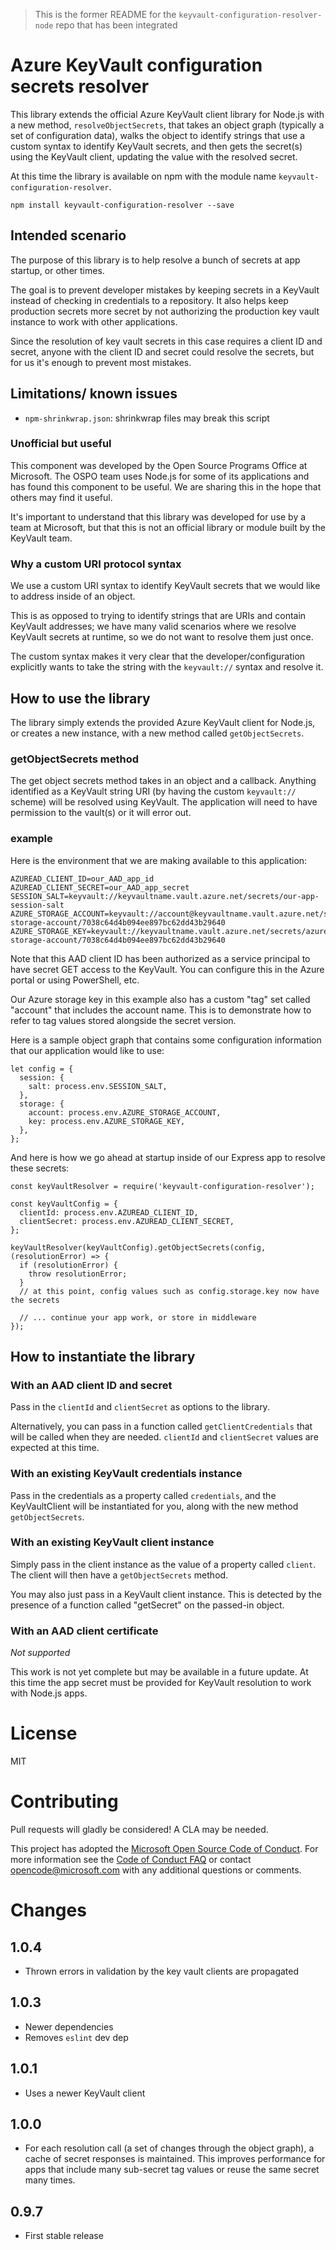 > This is the former README for the `keyvault-configuration-resolver-node` repo that has been integrated

# Azure KeyVault configuration secrets resolver

This library extends the official Azure KeyVault client library for Node.js with a new
method, `resolveObjectSecrets`, that takes an object graph (typically a set of configuration
data), walks the object to identify strings that use a custom syntax to identify KeyVault
secrets, and then gets the secret(s) using the KeyVault client, updating the value with the
resolved secret.

At this time the library is available on npm with the module name `keyvault-configuration-resolver`.

```
npm install keyvault-configuration-resolver --save
```

## Intended scenario

The purpose of this library is to help resolve a bunch of secrets at app startup, or other
times.

The goal is to prevent developer mistakes by keeping secrets in a KeyVault instead of checking in
credentials to a repository. It also helps keep production secrets more secret by not authorizing
the production key vault instance to work with other applications.

Since the resolution of key vault secrets in this case requires a client ID and secret, anyone
with the client ID and secret could resolve the secrets, but for us it's enough to prevent most
mistakes.

## Limitations/ known issues

- `npm-shrinkwrap.json`: shrinkwrap files may break this script

### Unofficial but useful

This component was developed by the Open Source Programs Office at Microsoft. The OSPO team
uses Node.js for some of its applications and has found this component to be useful. We are
sharing this in the hope that others may find it useful.

It's important to understand that this library was developed for use by a team at Microsoft, but
that this is not an official library or module built by the KeyVault team.

### Why a custom URI protocol syntax

We use a custom URI syntax to identify KeyVault secrets that we would like to address inside of
an object.

This is as opposed to trying to identify strings that are URIs and contain KeyVault addresses; we
have many valid scenarios where we resolve KeyVault secrets at runtime, so we do not want to
resolve them just once.

The custom syntax makes it very clear that the developer/configuration explicitly wants to take
the string with the `keyvault://` syntax and resolve it.

## How to use the library

The library simply extends the provided Azure KeyVault client for Node.js, or creates a new
instance, with a new method called `getObjectSecrets`.

### getObjectSecrets method

The get object secrets method takes in an object and a callback. Anything identified as a
KeyVault string URI (by having the custom `keyvault://` scheme) will
be resolved using KeyVault. The application will need to have permission to the vault(s)
or it will error out.

### example

Here is the environment that we are making available to this application:

```
AZUREAD_CLIENT_ID=our_AAD_app_id
AZUREAD_CLIENT_SECRET=our_AAD_app_secret
SESSION_SALT=keyvault://keyvaultname.vault.azure.net/secrets/our-app-session-salt
AZURE_STORAGE_ACCOUNT=keyvault://account@keyvaultname.vault.azure.net/secrets/azure-storage-account/7038c64d4b094ee897bc62dd43b29640
AZURE_STORAGE_KEY=keyvault://keyvaultname.vault.azure.net/secrets/azure-storage-account/7038c64d4b094ee897bc62dd43b29640
```

Note that this AAD client ID has been authorized as a service principal to have secret GET
access to the KeyVault. You can configure this in the Azure portal or using PowerShell, etc.

Our Azure storage key in this example also has a custom "tag" set called "account" that
includes the account name. This is to demonstrate how to refer to tag values stored
alongside the secret version.

Here is a sample object graph that contains some configuration information that our
application would like to use:

```
let config = {
  session: {
    salt: process.env.SESSION_SALT,
  },
  storage: {
    account: process.env.AZURE_STORAGE_ACCOUNT,
    key: process.env.AZURE_STORAGE_KEY,
  },
};
```

And here is how we go ahead at startup inside of our Express app to resolve these secrets:

```
const keyVaultResolver = require('keyvault-configuration-resolver');

const keyVaultConfig = {
  clientId: process.env.AZUREAD_CLIENT_ID,
  clientSecret: process.env.AZUREAD_CLIENT_SECRET,
};

keyVaultResolver(keyVaultConfig).getObjectSecrets(config, (resolutionError) => {
  if (resolutionError) {
    throw resolutionError;
  }
  // at this point, config values such as config.storage.key now have the secrets

  // ... continue your app work, or store in middleware
});
```

## How to instantiate the library

### With an AAD client ID and secret

Pass in the `clientId` and `clientSecret` as options to the library.

Alternatively, you can pass in a function called `getClientCredentials` that will be called when they are needed. `clientId` and `clientSecret` values are expected at this time.

### With an existing KeyVault credentials instance

Pass in the credentials as a property called `credentials`, and the KeyVaultClient will be
instantiated for you, along with the new method `getObjectSecrets`.

### With an existing KeyVault client instance

Simply pass in the client instance as the value of a property called `client`. The client
will then have a `getObjectSecrets` method.

You may also just pass in a KeyVault client instance. This is detected by the presence of
a function called "getSecret" on the passed-in object.

### With an AAD client certificate

_Not supported_

This work is not yet complete but may be available in a future update. At this time the app
secret must be provided for KeyVault resolution to work with Node.js apps.

# License

MIT

# Contributing

Pull requests will gladly be considered! A CLA may be needed.

This project has adopted the [Microsoft Open Source Code of
Conduct](https://opensource.microsoft.com/codeofconduct/).
For more information see the [Code of Conduct
FAQ](https://opensource.microsoft.com/codeofconduct/faq/) or
contact [opencode@microsoft.com](mailto:opencode@microsoft.com)
with any additional questions or comments.

# Changes

## 1.0.4

- Thrown errors in validation by the key vault clients are propagated

## 1.0.3

- Newer dependencies
- Removes `eslint` dev dep

## 1.0.1

- Uses a newer KeyVault client

## 1.0.0

- For each resolution call (a set of changes through the object graph), a cache of secret responses is maintained. This improves performance for apps that include many sub-secret tag values or reuse the same secret many times.

## 0.9.7

- First stable release
